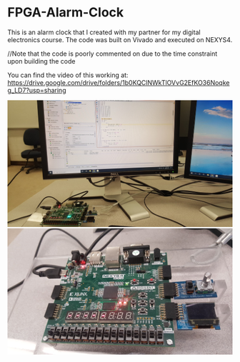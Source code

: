 # FPGA-Alarm-Clock
This is an alarm clock that I created with my partner for my digital electronics course. The code was built on Vivado and executed on NEXYS4. 

//Note that the code is poorly commented on due to the time constraint upon building the code

You can find the video of this working at:
https://drive.google.com/drive/folders/1b0KQClNWkTlOVvG2EfKO36Noqkeg_LD7?usp=sharing

![](images/img1.jpg)
![](images/img2.jpg)
 

